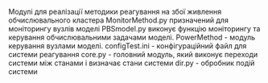 Модулі для реалізації методики реагування на збої живлення обчислювального кластера
MonitorMethod.py призначений для моніторингу вузлів моделі
PBSmodel.py виконує функцію моніторингу та керування обчислювальними задачами моделі.
PowerMethod - модуль керування вузлами моделі.
configTest.ini - конфігураційний файл для системи реагування
core.py - головний модуль, який виконує переходи системи між станами і визначає стани системи
dir.py - обробник подій системи
